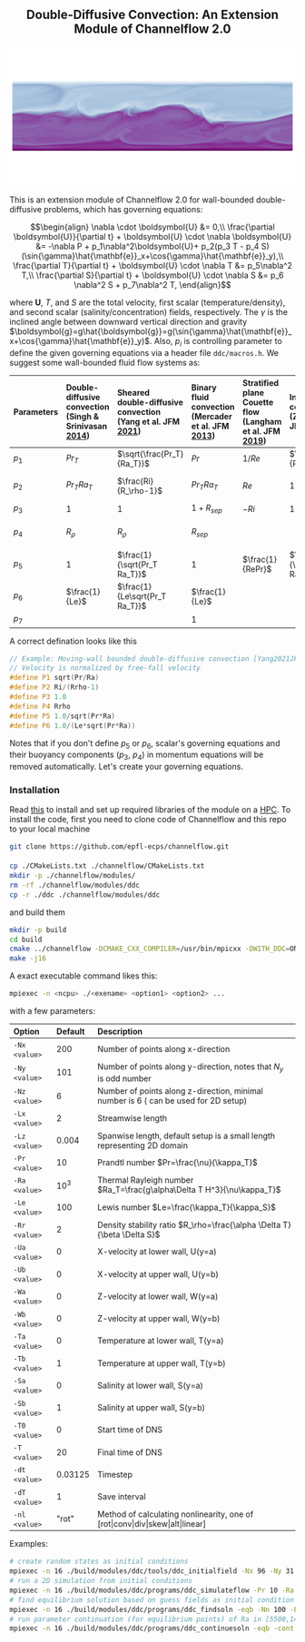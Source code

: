 <h2 style="text-align:center;">Double-Diffusive Convection: An Extension Module of Channelflow 2.0</h2>

![Stratified density of sheared double-diffusive convection](images/stratified_density.png)

This is an extension module of Channelflow 2.0 for wall-bounded double-diffusive problems, which has governing equations:

$$\begin{align}
    \nabla \cdot \boldsymbol{U} &= 0,\\
    \frac{\partial \boldsymbol{U}}{\partial t} + \boldsymbol{U} \cdot \nabla \boldsymbol{U} &= -\nabla P + p_1\nabla^2\boldsymbol{U}+ p_2(p_3 T - p_4 S) (\sin{\gamma}\hat{\mathbf{e}}_x+\cos{\gamma}\hat{\mathbf{e}}_y),\\
    \frac{\partial T}{\partial t} + \boldsymbol{U} \cdot \nabla T &= p_5\nabla^2 T,\\
    \frac{\partial S}{\partial t} + \boldsymbol{U} \cdot \nabla S &= p_6 \nabla^2 S + p_7\nabla^2 T,
\end{align}$$

where $\boldsymbol{U}$, $T$, and $S$ are the total velocity, first scalar (temperature/density), and second scalar (salinity/concentration) fields, respectively. The $\gamma$ is the inclined angle between downward vertical direction and gravity $\boldsymbol{g}=g\hat{\boldsymbol{g}}=g(\sin{\gamma}\hat{\mathbf{e}}_x+\cos{\gamma}\hat{\mathbf{e}}_y)$. Also, $p_i$ is controlling parameter to define the given governing equations via a header file `ddc/macros.h`. We suggest some wall-bounded fluid flow systems as:

| Parameters | Double-diffusive convection (Singh & Srinivasan [2014](https://doi.org/10.1063/1.4882264)) | Sheared double-diffusive convection (Yang et al. JFM [2021](https://doi.org/10.1017/jfm.2021.1091)) | Binary fluid convection (Mercader et al. JFM [2013](https://doi.org/10.1017/jfm.2013.77)) | Stratified plane Couette flow (Langham et al. JFM [2019](https://doi.org/10.1017/jfm.2019.811)) | Inclined layer convection (Zheng et al. JFM [2024](https://doi.org/10.1017/jfm.2024.842)) | Description |
|:------|:--------|:----------|:----------|:----------|:-----------|:-----------|
| $p_1$ | $Pr_T$  | $\sqrt{\frac{Pr_T}{Ra_T}}$ | $Pr$ | $1/Re$ | $\sqrt{\frac{Pr_T}{Ra_T}}$ | $Pr_T=\frac{\nu}{\kappa_T}$ is Prandtl number |
| $p_2$ | $Pr_T Ra_T$  | $\frac{Ri}{R_\rho-1}$ | $Pr_T Ra_T$ | $Re$ | $1$ | $Ra_T=\frac{g\alpha \Delta_T H^3}{\nu\kappa_T}$ is Thermal Rayleigh number |
| $p_3$ | $1$  | $1$ | $1+R_{sep}$ | $-Ri$ | $1$ | $R_{sep}$ is Separation ratio  |
| $p_4$ | $R_\rho$ | $R_\rho$ | $R_{sep}$ |  |  | $R_\rho=\Lambda=\frac{\beta\Delta_S}{\alpha\Delta_T}$ is Density stability ratio  |
| $p_5$ | $1$  | $\frac{1}{\sqrt{Pr_T Ra_T}}$ | $1$ | $\frac{1}{RePr}$ |$\frac{1}{\sqrt{Pr_T Ra_T}}$ | $Re=\frac{Uh}{\nu}$ is Raynolds number |
| $p_6$ | $\frac{1}{Le}$  | $\frac{1}{Le\sqrt{Pr_T Ra_T}}$ | $\frac{1}{Le}$ | | | $Le=\frac{1}{\tau}=\frac{\kappa_T}{\kappa_S}$ is Lewis number |
| $p_7$ |   |    | $1$  | | | $Ri$ is Richardson number |

A correct defination looks like this
```cpp
// Example: Moving-wall bounded double-diffusive convection [Yang2021JFM]
// Velocity is normalized by free-fall velocity
#define P1 sqrt(Pr/Ra) 
#define P2 Ri/(Rrho-1)
#define P3 1.0
#define P4 Rrho
#define P5 1.0/sqrt(Pr*Ra)
#define P6 1.0/(Le*sqrt(Pr*Ra))
```
Notes that if you don't define $p_5$ or $p_6$, scalar's governing equations and their buoyancy components ($p_3$, $p_4$) in momentum equations will be removed automatically. Let's create your governing equations.

### Installation

Read [this](docs/INSTALL.md) to install and set up required libraries of the module on a [HPC](docs/HPCsetup.md). To install the code, first you need to clone code of Channelflow and this repo to your local machine
```bash
git clone https://github.com/epfl-ecps/channelflow.git

cp ./CMakeLists.txt ./channelflow/CMakeLists.txt
mkdir -p ./channelflow/modules/
rm -rf ./channelflow/modules/ddc
cp -r ./ddc ./channelflow/modules/ddc
``` 
and build them
```bash
mkdir -p build
cd build
cmake ../channelflow -DCMAKE_CXX_COMPILER=/usr/bin/mpicxx -DWITH_DDC=ON -DWITH_NSOLVER=ON -DCMAKE_BUILD_TYPE=release -DCMAKE_INSTALL_PREFIX=/user/local/ -DCMAKE_CXX_FLAGS_RELEASE:STRING=" -fPIC -lfftw3 -lm -Wno-unused-variable " -DWITH_SHARED=OFF -DWITH_HDF5CXX=OFF
make -j16
```


A exact executable command likes this:
```bash
mpiexec -n <ncpu> ./<exename> <option1> <option2> ...
```
with a few parameters:

|Option  | Default   | Description |
|:------------------------|:----------|:------------------------------------------------------------------|
|`-Nx <value>`| $200$| Number of points along x-direction |
|`-Ny <value>`| $101$ | Number of points along y-direction, notes that $N_y$ is odd number |
|`-Nz <value>`| $6$ | Number of points along z-direction, minimal number is 6 ( can be used for 2D setup) |
|`-Lx <value>`| $2$| Streamwise length |
|`-Lz <value>`| $0.004$ | Spanwise length, default setup is a small length representing 2D domain |
|`-Pr <value>` | $10$ | Prandtl number $Pr=\frac{\nu}{\kappa_T}$|
|`-Ra <value>`| $10^3$ | Thermal Rayleigh number $Ra_T=\frac{g\alpha\Delta T H^3}{\nu\kappa_T}$|
|`-Le <value>`| $100$ | Lewis number $Le=\frac{\kappa_T}{\kappa_S}$ |
|`-Rr <value>`| $2$ | Density stability ratio $R_\rho=\frac{\alpha \Delta T}{\beta \Delta S}$ |
|`-Ua <value>`| $0$ | X-velocity at lower wall, U(y=a) |
|`-Ub <value>`| $0$ | X-velocity at upper wall, U(y=b) |
|`-Wa <value>`| $0$ | Z-velocity at lower wall, W(y=a) |
|`-Wb <value>`| $0$ | Z-velocity at upper wall, W(y=b) |
|`-Ta <value>`| $0$ | Temperature at lower wall, T(y=a) |
|`-Tb <value>`| $1$ | Temperature at upper wall, T(y=b) |
|`-Sa <value>`| $0$ | Salinity at lower wall, S(y=a) |
|`-Sb <value>`| $1$ | Salinity at upper wall, S(y=b) |
|`-T0 <value>`| $0$ | Start time of DNS |
|`-T <value>`| $20$ | Final time of DNS |
|`-dt <value>`| $0.03125$ | Timestep |
|`-dT <value>`| $1$ | Save interval |
|`-nl <value>`| "rot" | Method of calculating  nonlinearity, one of [rot\|conv\|div\|skew\|alt\|linear] |


Examples:
```bash
# create random states as initial conditions
mpiexec -n 16 ./build/modules/ddc/tools/ddc_initialfield -Nx 96 -Ny 31 -Nz 6 -Lx 2 -ymin -0.5 -ymax 0.5 -Lz 0.004 iniU iniT iniS
# run a 2D simulation from initial conditions
mpiexec -n 16 ./build/modules/ddc/programs/ddc_simulateflow -Pr 10 -Ra 1000 -Le 100 -Rr 2 -Ua 0 -Ub 0 -Ta 0.5 -Tb -0.5 -Sa 0.5 -Sb -0.5 -dt 0.02 -dT 1 -T 100  iniU iniT iniS
# find equilibrium solution based on guess fields as initial condition in inclined angle of 90
mpiexec -n 16 ./build/modules/ddc/programs/ddc_findsoln -eqb -Nn 100 -Pr 0.71 -Ra 6000 -Le 100 -Rr 2 -GammaX 90 -Ua 0 -Ub 0 -Ta 0.5 -Tb -0.5 -Sa 0.5 -Sb -0.5 -symms symms.asc guessU guessT guessS
# run parameter continuation (for equilibrium points) of Ra in [5500,14000] with step of 100
mpiexec -n 16 ./build/modules/ddc/programs/ddc_continuesoln -eqb -cont Ra -dmu 100 -targ -targMu 14000 -Ra 5500 -Pr 0.71 -Le 100 -Rr 2 -GammaX 90 -Ua 0 -Ub 0 -Ta 0.5 -Tb -0.5 -Sa 0.5 -Sb -0.5 -symms symms.asc guessU guessT guessS
```